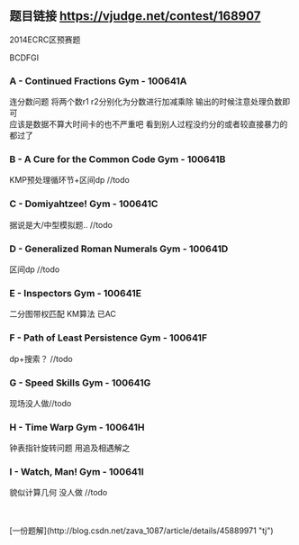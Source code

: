 ## 题目链接 https://vjudge.net/contest/168907
2014ECRC区预赛题

BCDFGI

### A - Continued Fractions Gym - 100641A 
连分数问题 将两个数r1 r2分别化为分数进行加减乘除 输出的时候注意处理负数即可<br>
应该是数据不算大时间卡的也不严重吧 看到别人过程没约分的或者较直接暴力的都过了

### B - A Cure for the Common Code Gym - 100641B 
KMP预处理循环节+区间dp //todo

### C - Domiyahtzee! Gym - 100641C 
据说是大/中型模拟题..  //todo

### D - Generalized Roman Numerals Gym - 100641D 
区间dp  //todo

### E - Inspectors Gym - 100641E 
二分图带权匹配 KM算法 已AC

### F - Path of Least Persistence Gym - 100641F 
dp+搜索？  //todo

### G - Speed Skills Gym - 100641G 
现场没人做//todo 

### H - Time Warp Gym - 100641H 
钟表指针旋转问题 用追及相遇解之<br>


### I - Watch, Man! Gym - 100641I 
貌似计算几何 没人做 //todo

<br>
<br>
[一份题解](http://blog.csdn.net/zava_1087/article/details/45889971 "tj")
